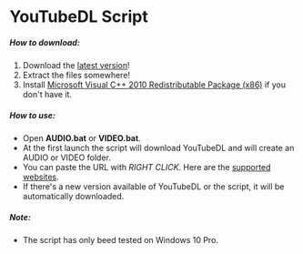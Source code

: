 # YouTubeDL Script

##### How to download:
1) Download the [latest version](https://gitlab.com/Xelofan/youtubedl-script/-/archive/master/youtubedl-script-master.zip)!
2) Extract the files somewhere!
3) Install [Microsoft Visual C++ 2010 Redistributable Package (x86)](https://www.microsoft.com/en-US/download/details.aspx?id=5555) if you don't have it.

##### How to use:
- Open **AUDIO.bat** or **VIDEO.bat**.
- At the first launch the script will download YouTubeDL and will create an AUDIO or VIDEO folder.
- You can paste the URL with *RIGHT CLICK*. Here are the [supported websites](https://ytdl-org.github.io/youtube-dl/supportedsites.html).
- If there's a new version available of YouTubeDL or the script, it will be automatically downloaded.

##### Note:
- The script has only beed tested on Windows 10 Pro.
